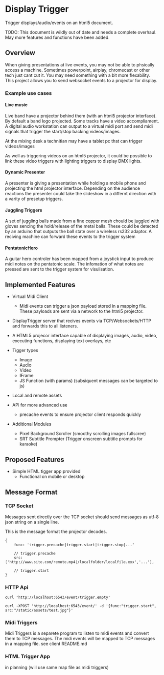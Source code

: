 Display Trigger
===============

Trigger displays/audio/events on an html5 document.

TODO: This document is wildly out of date and needs a complete overhaul. May more features and functions have been added.


Overview
--------

When giving presentations at live events, you may not be able to phsically access
a machine. Sometimes powerpoint, airplay, chromecast or other tech just cant cut it.
You may need something with a bit more flexability. This project allows you to
send websocket events to a projector for display.

### Example use cases

#### Live music

Live band have a projector behind them (with an html5 projector interface).
By default a band logo projected. Some tracks have a video accompliament.
A digital audio workstation can output to a virtual midi port and send midi signals that trigger the start/stop 
backing videos/images.

At the mixing desk a technitian may have a tablet pc that can trigger videos/images

As well as triggering videos on an html5 projector, it could be possible to link
these video triggers with lighting triggers to display DMX lights.


#### Dynamic Presenter

A presenter is giving a presentation while holding a mobile phone and projecting the html projector interface.
Depending on the audience reactions the presenter could take the slideshow in a differnt direction with a varity of presetup triggers.


#### Juggling Triggers

A set of juggling balls made from a fine copper mesh chould be juggled with gloves
sencing the hold/release of the metal balls. These could be detected by an arduino
that outputs the ball state over a wireless rs232 adaptor. A reciving machine can forward these
events to the trigger system


#### PentatonicHero

A guitar hero controler has been mapped from a joystick input to produce midi notes on the pentatonic scale.
The infomation of what notes are pressed are sent to the trigger system for visulisation.



Implemented Features
--------------------

* Virtual Midi Client
  * Midi events can trigger a json payload stored in a mapping file. These payloads are sent via a network to the html5 projector.
* DisplayTrigger server that recives events via TCP/Websockets/HTTP and forwards this to all listeners.
* A HTML5 projecor interface capable of displaying images, audio, video, executing functions, displaying text overlays, etc

* Tigger types
  * Image
  * Audio
  * Video
  * IFrame
  * JS Function (with params) (subsiquent messages can be targeted to js)
* Local and remote assets
* API for more advanced use
  * precache events to ensure projector client responds quickly
* Additional Modules
  * Pixel Background Scroller (smoothy scrolling images fullscree)
  * SRT Subtitle Prompter (Trigger onscreen subtitle prompts for karaoke)


Proposed Features
-----------------

* Simple HTML tigger app provided
  * Functional on mobile or desktop


Message Format
--------------

### TCP Socket

Messages sent directly over the TCP socket should send messages as utf-8 json string on a single line.

This is the message format the projector decodes.

    {
        func: 'trigger.precache|trigger.start|trigger.stop|...'

        // trigger.precache
        src: ['http://www.site.com/remote.mp4|/localfolder/localfile.xxx','...'],
        
        // trigger.start
    }


### HTTP Api

    curl 'http://localhost:6543/event/trigger.empty'
    
    curl -XPOST 'http://localhost:6543/event/' -d '{func:"trigger.start", src:"/static/assets/test.jpg"}'


### Midi Triggers

Midi Triggers is a separete program to listen to midi events and convert them to TCP messages. The midi events will be mapped to TCP messages in a mapping file.
see client README.md


### HTML Trigger App

in planning (will use same map file as midi triggers)